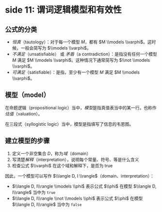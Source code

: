 
side 11: 谓词逻辑模型和有效性
===================


公式的分类
-----


* *恒真*（tautology）：对于每一个模型 $M$，都有 $M \\models \\varphi$。这时候，一般会简写为 $\\models \\varphi$。
* *不满足*（unsatisfiable） 或 *矛盾*（a contradiction）：是指没有任何一个模型 $M$ 满足 $M \\models \\varphi$。这种情况下通常简写为 $\\not \\models \\varphi$。
* *可满足*（satisfiable）：是指，至少有一个模型 $M$ 满足 $M \\models \\varphi$。


模型（model）
---------


在命题逻辑（propositional logic）当中，*模型*是指真值表当中的某一行。也称作*估值*（valuation）。


在三段式（syllogistic logic）当中，模型是指填写了信息的韦恩图。


建立模型的步骤
-------


1. 定义一个非空集合 $D$，称为*域*（domain）
2. 写清楚*解释*（interpretation），说明每个常量、符号、等是什么含义
3. 检查公式 $\\varphi$ 在这个域和解释下，是否为 true


因此，一个模型可以写作 $\\langle D, I \\rangle$（domain、interpretation）：


* $\\langle D, I\\rangle \\models \\phi$ 表示公式 $\\phi$ 在模型 $\\langle D, I\\rangle$ 当中为 `true`
* $\\langle D, I\\rangle \\not \\models \\phi$ 表示公式 $\\phi$ 在模型 $\\langle D, I\\rangle$ 当中为 `false`


